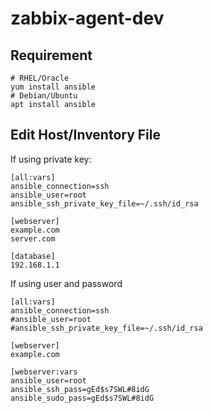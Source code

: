 # zabbix-agent-dev



## Requirement 

```
# RHEL/Oracle
yum install ansible
# Debian/Ubuntu
apt install ansible
```

## Edit Host/Inventory File

If using private key:

```
[all:vars]
ansible_connection=ssh
ansible_user=root
ansible_ssh_private_key_file=~/.ssh/id_rsa

[webserver]
example.com
server.com

[database]
192.168.1.1
```


If using user and password

```
[all:vars]
ansible_connection=ssh
#ansible_user=root
#ansible_ssh_private_key_file=~/.ssh/id_rsa

[webserver]
example.com

[webserver:vars
ansible_user=root
ansible_ssh_pass=gEd$s7SWL#8idG
ansible_sudo_pass=gEd$s7SWL#8idG

```

